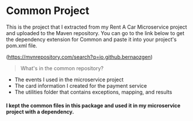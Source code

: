 
# Common Project
This is the project that I extracted from my Rent A Car Microservice project and uploaded to the Maven repository. You can go to the link below to get the dependency extension for Common and paste it into your project's pom.xml file.

(https://mvnrepository.com/search?q=io.github.bernaozgen)

> What's in the common repository?

- The events I used in the microservice project
- The card information I created for the payment service
- The utilities folder that contains exceptions, mapping, and results

#### I kept the common files in this package and used it in my microservice project with a dependency.


    

